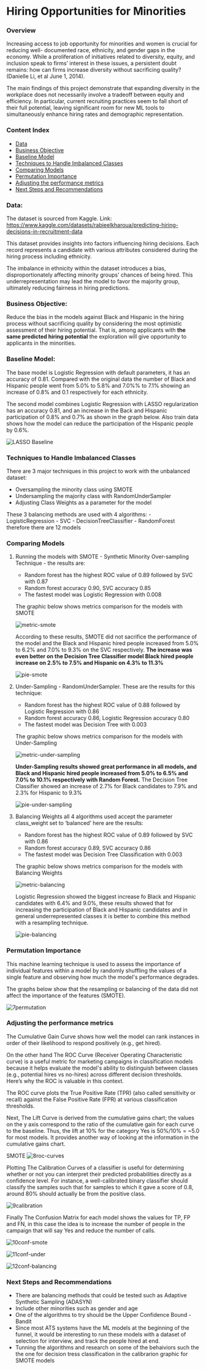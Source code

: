 # Hiring Opportunities for Minorities 

### Overview

Increasing access to job opportunity for minorities and women is crucial for reducing well- documented race, ethnicity, and gender gaps in the economy. While a proliferation of initiatives related to diversity, equity, and inclusion speak to firms’ interest in these issues, a persistent doubt remains: how can firms increase diversity without sacrificing quality? (Danielle Li, et al June 1, 2014).

The main findings of this project demonstrate that expanding diversity in the workplace does not necessarily involve a tradeoff between equity and efficiency. In particular, current recruiting practices seem to fall short of their full potential, leaving significant room for new ML tools to simultaneously enhance hiring rates and demographic representation.

### Content Index 
- [Data](#data)
- [Business Objective](#business-objective)
- [Baseline Model](#baseline-model)
- [Techniques to Handle Imbalanced Classes](#techniques-to-handle-imbalanced-classes)
- [Comparing Models](#comparing-models)
- [Permutation Importance](#permutation-importance)
- [Adjusting the performance metrics](#adjusting-the-performance-metrics)
- [Next Steps and Recommendations](#next-steps-and-recommendations)


### Data:
The dataset is sourced from Kaggle.
Link: https://www.kaggle.com/datasets/rabieelkharoua/predicting-hiring-decisions-in-recruitment-data

This dataset provides insights into factors influencing hiring decisions. Each record represents a candidate with various attributes considered during the hiring process including ethnicity.

The imbalance in ethnicity within the dataset introduces a bias, disproportionately affecting minority groups' chances of being hired. This underrepresentation may lead the model to favor the majority group, ultimately reducing fairness in hiring predictions.

### Business Objective:

Reduce the bias in the models against Black and Hispanic in the hiring process without sacrificing quality by considering the most optimistic assessment of their hiring potential. That is, among applicants with **the same predicted hiring potential** the exploration will give opportunity to applicants in the minorities.

### Baseline Model:

The base model is Logistic Regression with default parameters, it has an accuracy of 0.81.
Compared with the original data the number of Black and Hispanic people went from 5.0% to 5.8% and 7.0%% to 7.1% showing an increase of 0.8% and 0.1 respectively for each ethnicity.

The second model combines Logistic Regression with LASSO regularization has an accuracy 0.81, and an increase in the Back and Hispanic participation of 0.8% and 0.7% as shown in the graph below. Also train data shows how the model can reduce the participation of the Hispanic people by 0.6%.

![LASSO Baseline](/images/1LASSOBaseline.png)

### Techniques to Handle Imbalanced Classes

There are 3 major techniques in this project to work with the unbalanced dataset: 

   - Oversampling the minority class using SMOTE
   - Undersampling the majority class with RandomUnderSampler
   - Adjusting Class Weights as a parameter for the model

These 3 balancing methods are used with 4 algorithms:
    - LogisticRegression 
    - SVC 
    - DecisionTreeClassifier
    - RandomForest 
    therefore there are 12 models 

### Comparing Models 

1. Running the models with SMOTE - Synthetic Minority Over-sampling Technique - the results are:

   - Random forest has the highest ROC value of 0.89 followed by SVC with 0.87
   - Random forest accuracy 0.90, SVC accuracy 0.85
   - The fastest model was Logistic Regression with 0.008

    The graphic below shows metrics comparison for the models with SMOTE 
   
    ![metric-smote](/images/metric-smote.png)

    According to these results, SMOTE did not sacrifice the performance of the model and the Black and Hispanic hired people increased from 5.0% to 6.2% and 7.0% to 9.3% on the SVC respectively. **The increase was even better on the Decision Tree Classifier model Black hired people increase on 2.5% to 7.5% and Hispanic on 4.3% to 11.3%**

    ![pie-smote](/images/pie-smote.png)

2. Under-Sampling - RandomUnderSampler. These are the results for this technique:

    - Random forest has the highest ROC value of 0.88 followed by Logistic Regression with 0.86
    - Random forest accuracy 0.86, Logistic Regression accuracy 0.80
    - The fastest model was Decision Tree with 0.003

    The graphic below shows metrics comparison for the models with Under-Sampling 

    ![metric-under-sampling](/images/metric-under-sampling.png)

    **Under-Sampling results showed great performance in all models, and Black and Hispanic hired people increased from 5.0% to 6.5% and 7.0% to 10.1% respectively with Random Forest.** The Decision Tree Classifier showed an increase of 2.7% for Black candidates to 7.9% and 2.3% for Hispanic to 9.3%

    ![pie-under-sampling](/images/pie-under-sampling.png)

3. Balancing Weights all 4 algorithms used accept the parameter class_weight set to ‘balanced’ here are the results:

   - Random forest has the highest ROC value of 0.89 followed by SVC with 0.86
   - Random forest accuracy 0.89, SVC accuracy 0.86
   - The fastest model was Decision Tree Classification with 0.003

    The graphic below shows metrics comparison for the models with Balancing Weights 

    ![metric-balancing](/images/metric-balancing.png)

    Logistic Regression showed the biggest increase fo Black and Hispanic candidates with 6.4% and 9.0%, these results showed that for increasing the participation of Black and Hispanic candidates and in general underrepresented classes it is better to combine this method with a resampling technique. 

    ![pie-balancing](/images/pie-balancing.png)
    
### Permutation Importance
This machine learning technique is used to assess the importance of individual features within a model by randomly shuffling the values of a single feature and observing how much the model's performance degrades. 

The graphs below show that the resampling or balancing of the data did not affect the importance of the features (SMOTE). 

![7permutation](/images/7permutation.png)

### Adjusting the performance metrics

The Cumulative Gain Curve shows how well the model can rank instances in order of their likelihood to respond positively (e.g., get hired).

On the other hand The ROC Curve (Receiver Operating Characteristic curve) is a useful metric for marketing campaigns in classification models because it helps evaluate the model's ability to distinguish between classes (e.g., potential hires vs no-hires) across different decision thresholds. Here’s why the ROC is valuable in this context.

The ROC curve plots the True Positive Rate (TPR) (also called sensitivity or recall) against the False Positive Rate (FPR) at various classification thresholds.

Next, The Lift Curve is derived from the cumulative gains chart; the values on the y axis correspond to the ratio of the cumulative gain for each curve to the baseline. Thus, the lift at 10% for the category Yes is 50%/10% = ~5.0 for most models. It provides another way of looking at the information in the cumulative gains chart.

SMOTE
![8roc-curves](/images/8roc-curves.png)

Plotting The Calibration Curves of a classifier is useful for determining whether or not you can interpret their predicted probabilities directly as a confidence level. For instance, a well-calibrated binary classifier should classify the samples such that for samples to which it gave a score of 0.8, around 80% should actually be from the positive class.

![9calibration](/images/9calibration.png)
    
Finally The Confusion Matrix for each model shows the values for TP, FP and FN, in this case the idea is to increase the number of people in the campaign that will say Yes and reduce the number of calls.

![10conf-smote](/images/10conf-smote.png)

![11conf-under](/images/11conf-under.png)

![12conf-balancing](/images/12conf-balancing.png)

### Next Steps and Recommendations
 
- There are balancing methods that could be tested such as Adaptive Synthetic Sampling (ADASYN) 
- Include other minorities such as gender and age
- One of the algorithms to try should be the Upper Confidence Bound - Bandit
- Since most ATS systems have the ML models at the beginning of the funnel, it would be interesting to run these models with a dataset of selection for interview, and track the people hired at end. 
- Tunning the algorithms and research on some of the behaiviors such the the one for decision tress classification in the calibrarion graphic for SMOTE models
